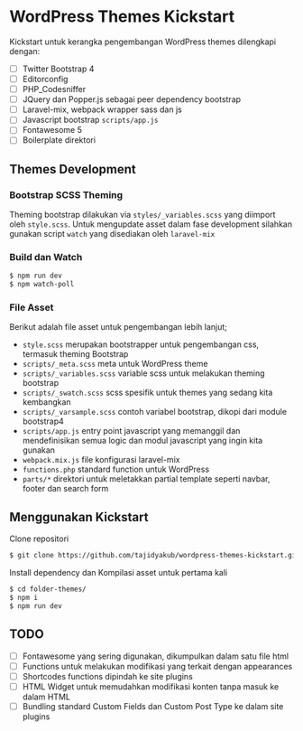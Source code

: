 # WordPress Themes Kickstart

Kickstart untuk kerangka pengembangan WordPress themes dilengkapi dengan:

- [ ] Twitter Bootstrap 4 
- [ ] Editorconfig
- [ ] PHP_Codesniffer
- [ ] JQuery dan Popper.js sebagai peer dependency bootstrap
- [ ] Laravel-mix, webpack wrapper sass dan js
- [ ] Javascript bootstrap `scripts/app.js`
- [ ] Fontawesome 5
- [ ] Boilerplate direktori

## Themes Development

### Bootstrap SCSS Theming

Theming bootstrap dilakukan via `styles/_variables.scss` yang diimport oleh `style.scss`. Untuk mengupdate asset dalam fase development silahkan gunakan script `watch` yang disediakan oleh `laravel-mix`

### Build dan Watch

```bash
$ npm run dev
$ npm watch-poll
```

### File Asset

Berikut adalah file asset untuk pengembangan lebih lanjut;

- `style.scss` merupakan bootstrapper untuk pengembangan css, termasuk theming Bootstrap
- `scripts/_meta.scss` meta untuk WordPress theme
- `scripts/_variables.scss` variable scss untuk melakukan theming bootstrap
- `scripts/_swatch.scss` scss spesifik untuk themes yang sedang kita kembangkan
- `scripts/_varsample.scss` contoh variabel bootstrap, dikopi dari module bootstrap4
- `scripts/app.js` entry point javascript yang memanggil dan mendefinisikan semua logic dan modul javascript yang ingin kita gunakan
- `webpack.mix.js` file konfigurasi laravel-mix
- `functions.php` standard function untuk WordPress 
- `parts/*` direktori untuk meletakkan partial template seperti navbar, footer dan search form

## Menggunakan Kickstart

Clone repositori

```bash
$ git clone https://github.com/tajidyakub/wordpress-themes-kickstart.git folder-themes
```

Install dependency dan Kompilasi asset untuk pertama kali

```bash
$ cd folder-themes/
$ npm i
$ npm run dev
```

## TODO

- [ ] Fontawesome yang sering digunakan, dikumpulkan dalam satu file html
- [ ] Functions untuk melakukan modifikasi yang terkait dengan appearances
- [ ] Shortcodes functions dipindah ke site plugins
- [ ] HTML Widget untuk memudahkan modifikasi konten tanpa masuk ke dalam HTML
- [ ] Bundling standard Custom Fields dan Custom Post Type ke dalam site plugins
